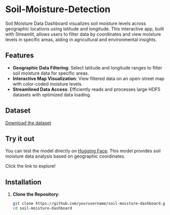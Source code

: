 # Soil-Moisture-Detection
Soil Moisture Data Dashboard visualizes soil moisture levels across geographic locations using latitude and longitude. This interactive app, built with Streamlit, allows users to filter data by coordinates and view moisture levels in specific areas, aiding in agricultural and environmental insights.

## Features

- **Geographic Data Filtering**: Select latitude and longitude ranges to filter soil moisture data for specific areas.
- **Interactive Map Visualization**: View filtered data on an open-street map with color-coded moisture levels.
- **Streamlined Data Access**: Efficiently reads and processes large HDF5 datasets with optimized data loading.

## Dataset

[Download the dataset](https://drive.google.com/file/d/15GrVbmql9JkHT3BqTQv7frqM02n4VjYm/view?usp=sharing)

## Try it out

You can test the model directly on [Hugging Face](https://huggingface.co/spaces/Shubham2004/Soil_Moisture_Detection). This model provides soil moisture data analysis based on geographic coordinates. 

Click the link to explore!



## Installation

1. **Clone the Repository**:
   ```bash
   git clone https://github.com/yourusername/soil-moisture-dashboard.git
   cd soil-moisture-dashboard

   

